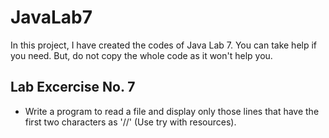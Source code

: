# JavaLab7

In this project, I have created the codes of Java Lab 7. You can take help if you need. But, do not copy the whole code as it won't help you.

## Lab Excercise No. 7

- Write a program to read a file and display only those lines that have the first two characters as '//' (Use try with resources).
